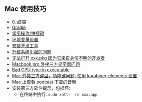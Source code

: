 ## Mac 使用技巧

- [0. 终端](./terminal.md)
- [Gradle](./gradle.md)
- [常见操作/快捷键](./normal.md)
- [环境变量设置](./env_var.md)
- [安装开发工具](./install_dev_tools.md)
- [升级系统引起的问题](./error_upsystem.md)
- [无法打开 xxx.pkg 因为它来自身份不明的开发者](./could_not_open_pkg.md)
- [Macbook pro 外接三方显示器问题](./mac_external_display.md)
- [Bad CPU type in executable](./bad-cpu-type.md)
- [Mac 外接三方键盘，功能键问题: 使用 karabiner-elements 设置](https://karabiner-elements.pqrs.org/)
- [Mac 上查看 podcast 下载的音频](./mac_podcast.md)
- 安装第三方软件提示，包损坏:
  - 在终端中执行: `sudo xattr -rd xxx.app`

